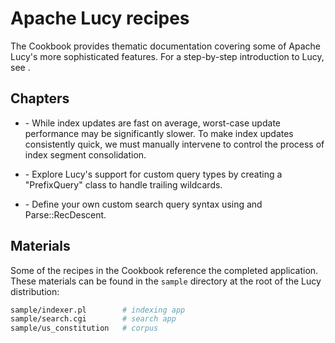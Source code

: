 # Apache Lucy recipes

The Cookbook provides thematic documentation covering some of Apache Lucy's
more sophisticated features.  For a step-by-step introduction to Lucy,
see [](cfish:Tutorial).

## Chapters

* [](cfish:FastUpdates) - While index updates are fast on
  average, worst-case update performance may be significantly slower. To make
  index updates consistently quick, we must manually intervene to control the
  process of index segment consolidation.

* [](cfish:CustomQuery) - Explore Lucy's support for
  custom query types by creating a "PrefixQuery" class to handle trailing
  wildcards.

* [](cfish:CustomQueryParser) - Define your own custom
  search query syntax using [](cfish:lucy.QueryParser) and
  Parse::RecDescent.

## Materials

Some of the recipes in the Cookbook reference the completed
[](cfish:Tutorial) application.  These materials can be
found in the `sample` directory at the root of the Lucy distribution:

~~~ perl
sample/indexer.pl        # indexing app
sample/search.cgi        # search app
sample/us_constitution   # corpus
~~~

